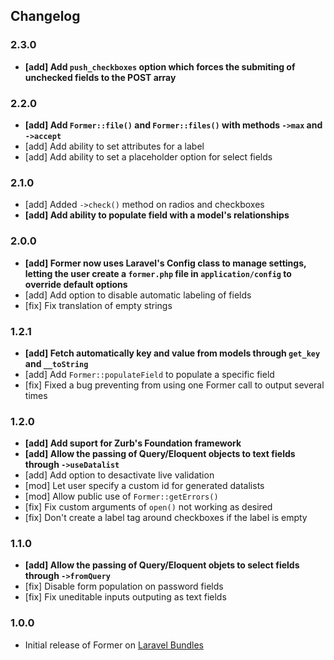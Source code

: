 ## Changelog

### 2.3.0

- **[add] Add `push_checkboxes` option which forces the submiting of unchecked fields to the POST array**

### 2.2.0

- **[add] Add `Former::file()` and `Former::files()` with methods `->max` and `->accept`**
- [add] Add ability to set attributes for a label
- [add] Add ability to set a placeholder option for select fields

### 2.1.0

- [add] Added `->check()` method on radios and checkboxes
- **[add] Add ability to populate field with a model's relationships**

### 2.0.0

- **[add] Former now uses Laravel's Config class to manage settings, letting the user create a `former.php` file in `application/config` to override default options**
- [add] Add option to disable automatic labeling of fields
- [fix] Fix translation of empty strings

### 1.2.1

- **[add] Fetch automatically key and value from models through `get_key` and `__toString`**
- [add] Add `Former::populateField` to populate a specific field
- [fix] Fixed a bug preventing from using one Former call to output several times

### 1.2.0

- **[add] Add suport for Zurb's Foundation framework**
- **[add] Allow the passing of Query/Eloquent objects to text fields through `->useDatalist`**
- [add] Add option to desactivate live validation
- [mod] Let user specify a custom id for generated datalists
- [mod] Allow public use of `Former::getErrors()`
- [fix] Fix custom arguments of `open()` not working as desired
- [fix] Don't create a label tag around checkboxes if the label is empty

### 1.1.0

- **[add] Allow the passing of Query/Eloquent objets to select fields through `->fromQuery`**
- [fix] Disable form population on password fields
- [fix] Fix uneditable inputs outputing as text fields

### 1.0.0

- Initial release of Former on [Laravel Bundles](http://bundles.laravel.com/bundle/former/)